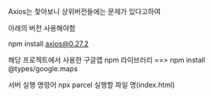 Axios는 찿아보니 상위버전들에는 문제가 있다고하여

아래의 버전 사용해야함

npm install axios@0.27.2

해당 프로젝트에서 사용한 구글맵 npm 라이브러리
==> npm install @types/google.maps

서버 실행 명령어
npx parcel 실행할 파일 명(index.html)
